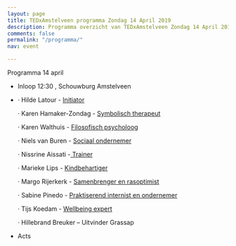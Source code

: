 ```yaml
---
layout: page
title: TEDxAmstelveen programma Zondag 14 April 2019
description: Programma overzicht van TEDxAmstelveen Zondag 14 April 2019
comments: false
permalink: "/programma/"
nav: event

---
```

Programma 14 april

* Inloop 12:30 , Schouwburg Amstelveen
* · Hilde Latour - [Initiator](https://tedxamstelveen.com/sprekers/hilde-latour/ "Hilde Latour")

  · Karen Hamaker-Zondag - [Symbolisch therapeut](https://tedxamstelveen.com/sprekers/karen-hamaker-zondag/ "Karen Hamaker-Zondag")

  · Karen Walthuis - [Filosofisch psycholoog](https://tedxamstelveen.com/sprekers/karen-walthuis/ "Karen Walthuis")

  · Niels van Buren - [Sociaal ondernemer](https://tedxamstelveen.com/sprekers/niels-van-buren/ "Niels van Buren")

  · Nissrine Aissati -[ Trainer](https://tedxamstelveen.com/sprekers/nissrine-aissati/ "Nissrine Aissati")

  · Marieke Lips - [Kindbehartiger](https://tedxamstelveen.com/sprekers/marieke-lips/ "Marieke Lips")

  · Margo Rijerkerk - [Samenbrenger en rasoptimist](https://tedxamstelveen.com/sprekers/margo-rijerkerk/ "Margo Rijerkerk")

  · Sabine Pinedo - [Praktiserend internist en ondernemer](https://tedxamstelveen.com/sprekers/sabine-pinedo/ "Sabine Pinedo")

  · Tijs Koedam - [Wellbeing expert](https://tedxamstelveen.com/sprekers/tijs-koedam/ "Tijs Koedam")

  · Hillebrand Breuker – Uitvinder Grassap
* Acts